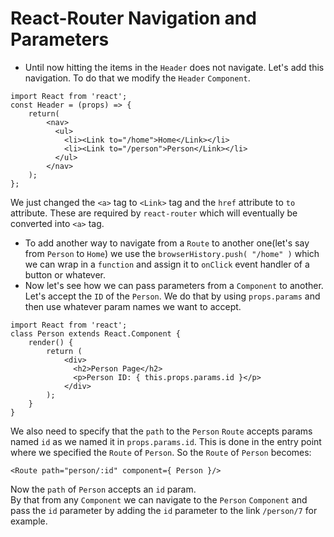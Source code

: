 # React-Router Navigation and Parameters
* Until now hitting the items in the ` Header ` does not navigate. Let's add this navigation. To do that we modify the ` Header ` ` Component `.
```
import React from 'react';
const Header = (props) => {
    return(
        <nav>
          <ul>
            <li><Link to="/home">Home</Link></li>
            <li><Link to="/person">Person</Link></li>
          </ul>
        </nav>
    );  
};
```
We just changed the ` <a> ` tag to ` <Link> ` tag and the ` href ` attribute to ` to ` attribute. These are required by ` react-router ` which will eventually be converted into ` <a> ` tag.
* To add another way to navigate from a ` Route ` to another one(let's say from ` Person ` to ` Home `) we use the ` browserHistory.push( "/home" ) ` which we can wrap in a ` function ` and assign it to ` onClick ` event handler of a button or whatever.
* Now let's see how we can pass parameters from a ` Component ` to another. Let's accept the ` ID ` of the ` Person `. We do that by using ` props.params ` and then use whatever param names we want to accept.
```
import React from 'react';
class Person extends React.Component {
    render() {
        return (
            <div>
              <h2>Person Page</h2>
              <p>Person ID: { this.props.params.id }</p>
            </div>
        );
    }
}
```
We also need to specify that the ` path ` to the ` Person ` ` Route ` accepts params named ` id ` as we named it in ` props.params.id `. This is done in the entry point where we specified the ` Route ` of ` Person `. So the ` Route ` of ` Person ` becomes:
```
<Route path="person/:id" component={ Person }/>
```
Now the ` path ` of ` Person ` accepts an ` id ` param.  
By that from any ` Component ` we can navigate to the ` Person ` ` Component ` and pass the ` id ` parameter by adding the ` id ` parameter to the link ` /person/7 ` for example.
